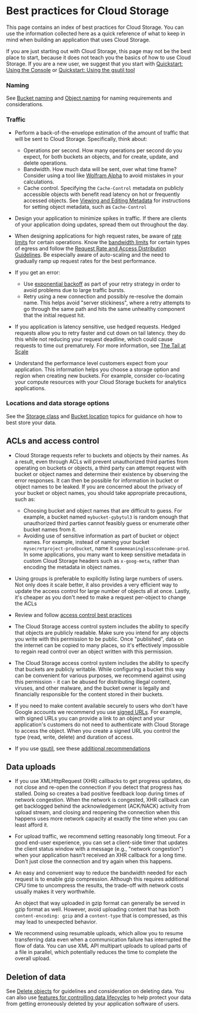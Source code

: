 # Best practices for Cloud Storage

This page contains an index of best practices for Cloud Storage. You can
use the information collected here as a quick reference of what to keep
in mind when building an application that uses Cloud Storage.

If you are just starting out with Cloud Storage, this page may not be
the best place to start, because it does not teach you the basics of how
to use Cloud Storage. If you are a new user, we suggest that you start
with [Quickstart: Using the Console](https://cloud.google.com/storage/docs/quickstart-console) or [Quickstart: Using the gsutil tool](https://cloud.google.com/storage/docs/quickstart-gsutil)

### Naming

See [Bucket naming](https://cloud.google.com/storage/docs/buckets#naming) and
[Object naming](https://cloud.google.com/storage/docs/objects#naming) for naming requirements and considerations.

### Traffic

* Perform a back-of-the-envelope estimation of the amount of traffic
  that will be sent to Cloud Storage. Specifically, think about:

    * Operations per second. How many operations per second do you
      expect, for both buckets an objects, and for create, update, and
      delete operations.
    * Bandwidth. How much data will be sent, over what time frame?
      Consider using a tool like [Wolfram Alpha](https://www.wolframalpha.com/input?i=350GB+in+5+minutes) to
      avoid mistakes in your calculations.
    * Cache control. Specifying the `Cache-Control` metadata on publicly
      accessible objects with benefit read latency on hot or frequently
      accessed objects. See [Viewing and Editing Metadata](https://cloud.google.com/storage/docs/viewing-editing-metadata#edit)
      for instructions for setting object metadata, such as `Cache-Control`

* Design your application to minimize spikes in traffic. If there are clients of your application doing updates, spread them out throughout the day.

* When designing applications for high request rates, be aware of [rate
  limits](https://cloud.google.com/storage/quotas) for certain operations. Know the [bandwidth limits](https://cloud.google.com/storage/quotas#bandwidth) for
  certain types of egress and follow the [Request Rate and Access
  Distribution Guidelines](https://cloud.google.com/storage/docs/request-rate). Be especially aware of auto-scaling and
  the need to gradually ramp up request rates for the best performance.

* If you get an error:

  * Use [exponential backoff](https://cloud.google.com/storage/docs/retry-strategy#exponential-backoff) as part of your retry strategy in order to avoid problems due to large traffic bursts.
  * Retry using a new connection and possibly re-resolve the domain name. This helps avoid "server stickiness", where a retry attempts to go through the same path and hits the same unhealthy component that the initial request hit.

* If you application is latency sensitive, use hedged requests. Hedged requests allow you to retry faster and cut down on tail latency. they do this while not reducing your request deadline, which could cause requests to time out prematurely. For more information, see [The Tail at Scale](https://research.google/pubs/pub40801/)

* Understand the performance level customers expect from your application. This information helps you choose a storage option and region when creating new buckets. For example, consider co-locating your compute resources with your Cloud Storage buckets for analytics applications.

### Locations and data storage options

See the [Storage class](https://cloud.google.com/storage/docs/storage-classes) and [Bucket location](https://cloud.google.com/storage/docs/locations) topics for guidance oh how to best store your data.

## ACLs and access control

* Cloud Storage requests refer to buckets and objects by their names. As a result, even through ACLs will prevent unauthorized third parties from operating on buckets or objects, a third party can attempt request with bucket or object names and determine their existence by observing the error responses. It can then be possible for information in bucket or object names to be leaked. If you are concerned about the privacy of your bucket or object names, you should take appropriate precautions, such as:

  * Choosing bucket and object names that are difficult to guess. For example, a bucket named `mybucket-gybytul3` is random enough that unauthorized third parties cannot feasibly guess or enumerate other bucket names from it.
  * Avoiding use of sensitive information as part of bucket or object names. For example, instead of naming your bucket `mysecretproject-prodbucket`, name it `somemeaninglesscodename-prod`. In some applications, you many want to keep sensitive metadata in custom Cloud Storage headers such as `x-goog-meta`, rather than encoding the metadata in object names.

* Using groups is preferable to explicitly listing large numbers of users. Not only does it scale better, it also provides a very efficient way to update the access control for large number of objects all at once. Lastly, it's cheaper as you don't need to make a request per-object to change the ACLs

* Review and follow [access control best practices](https://cloud.google.com/storage/docs/access-control/best-practices-access-control)

* The Cloud Storage access control system includes the ability to specify that objects are publicly readable. Make sure you intend for any objects you write with this permission to be public. Once "published", data on the internet can be copied to many places, so it's effectively impossible to regain read control over an object written with this permission.

* The Cloud Storage access control system includes the ability to specify that buckets are publicly writable. While configuring a bucket this way can be convenient for various purposes, we recommend against using this permission - it can be abused for distributing illegal content, viruses, and other malware, and the bucket owner is legally and financially responsible for the content stored in their buckets.

* If you need to make content available securely to users who don't have Google accounts we recommend you use [signed URLs](https://cloud.google.com/storage/docs/access-control/signed-urls). For example, with signed URLs you can provide a link to an object and your application's customers do not need to authenticate with Cloud Storage to access the object. When you create a signed URL you control the type (read, write, delete) and duration of access.

* If you use [gsutil](https://cloud.google.com/storage/docs/gsutil), see these [additional recommendations](https://cloud.google.com/storage/docs/gsutil/addlhelp/SecurityandPrivacyConsiderations#recommended-user-precautions)

## Data uploads

* If you use XMLHttpRequest (XHR) callbacks to get progress updates, do not close and re-open the connection if you detect that progress has stalled. Doing so creates a bad positive feedback loop during times of network congestion. When the network is congested, XHR callback can get backlogged behind the acknowledgement (ACK/NACK) activity from upload stream, and closing and reopening the connection when this happens uses more network capacity at exactly the time when you can least afford it.

* For upload traffic, we recommend setting reasonably long timeout. For a good end-user experience, you can set a client-side timer that updates the client status window with a message (e.g., "network congestion") when your application hasn't received an XHR callback for a long time. Don't just close the connection and try again when this happens.

* An easy and convenient way to reduce the bandwidth needed for each request is to enable gzip compression. Although this requires additional CPU time to uncompress the results, the trade-off with network costs usually makes it very worthwhile.

  An object that way uploaded in gzip format can generally be served in gzip format as well. However, avoid uploading content that has both `content-encoding: gzip` and a `content-type` that is compressed, as this may lead to unexpected behavior.

* We recommend using resumable uploads, which allow you to resume transferring data even when a communication failure has interrupted the flow of data. You can use XML API multipart uploads to upload parts of a file in parallel, which potentially reduces the time to complete the overall upload.

## Deletion of data

See [Delete objects](https://cloud.google.com/storage/docs/deleting-objects) for guidelines and consideration on deleting data. You can also use [features for controlling data lifecycles](https://cloud.google.com/storage/docs/control-data-lifecycles) to help protect your data from getting erroneously deleted by your application software of users.
